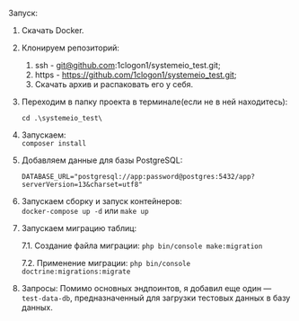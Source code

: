 Запуск:
1. Скачать Docker.

2. Клонируем репозиторий:
	1) ssh - git@github.com:1clogon1/systemeio_test.git; 
	2) https - https://github.com/1clogon1/systemeio_test.git; 
	3) Скачать архив и распаковать его у себя.

3. Переходим в папку проекта в терминале(если не в ней находитесь):
 
	`cd .\systemeio_test\`

5. Запускаем:           
	`composer install`

6. Добавляем данные для базы PostgreSQL:

   `DATABASE_URL="postgresql://app:password@postgres:5432/app?serverVersion=13&charset=utf8"`

8. Запускаем сборку и запуск контейнеров:          
  `docker-compose up -d`
   или
  `make up`

9. Запускаем миграцию таблиц:

  	7.1. Создание файла миграции:
  	`php bin/console make:migration`

  	7.2. Применение миграции:
  	`php bin/console doctrine:migrations:migrate`

10. Запросы:
  Помимо основных эндпоинтов, я добавил еще один — `test-data-db`, 
  предназначенный для загрузки тестовых данных в базу данных.
